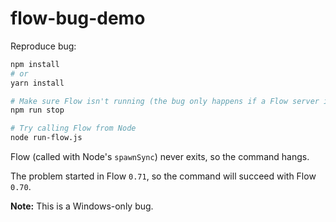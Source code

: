# flow-bug-demo

Reproduce bug:

```sh
npm install
# or
yarn install

# Make sure Flow isn't running (the bug only happens if a Flow server isn't running)
npm run stop

# Try calling Flow from Node
node run-flow.js
```

Flow (called with Node's `spawnSync`) never exits, so the command hangs.

The problem started in Flow `0.71`, so the command will succeed with Flow `0.70`.

**Note:** This is a Windows-only bug.
